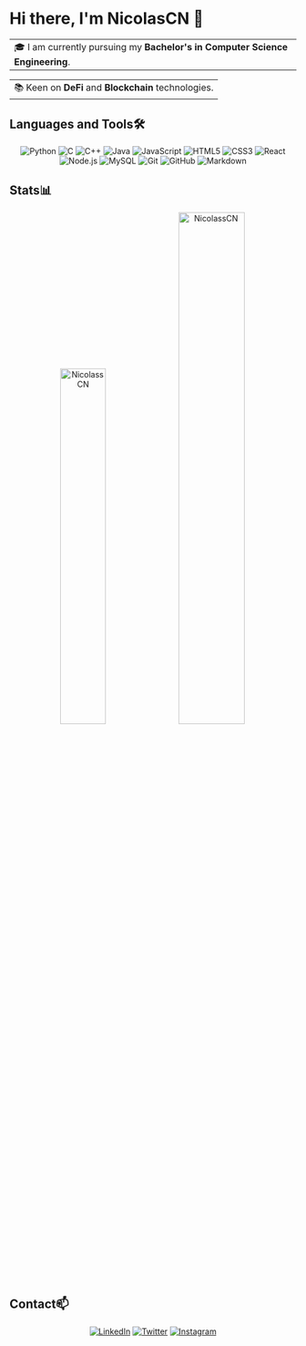 # Hi there, I'm NicolasCN 👋


<table style="width: 100%">
  <tr>
    <td valign="center">
      🎓 I am currently pursuing my <b>Bachelor's in Computer Science Engineering</b>.
    </td>
  </tr>
</table>

<table style="width: 100%">
  <tr>
    <td valign="center">
      📚 Keen on <b>DeFi</b> and <b>Blockchain</b> technologies.
    </td>
  </tr>
</table>

## Languages and Tools🛠️
<p align="center">
<img src="https://img.shields.io/badge/-Python-000000?style=flat&logo=python" alt="Python" />
<img src="https://img.shields.io/badge/-C-000000?style=flat&logo=c" alt="C" />
<img src="https://img.shields.io/badge/-C++-000000?style=flat&logo=c%2B%2B" alt="C++" />
<img src="https://img.shields.io/badge/-Java-000000?style=flat&logo=java" alt="Java" />
<img src="https://img.shields.io/badge/-JavaScript-000000?style=flat&logo=javascript" alt="JavaScript" />
<img src="https://img.shields.io/badge/-HTML5-000000?style=flat&logo=html5" alt="HTML5" />
<img src="https://img.shields.io/badge/-CSS3-000000?style=flat&logo=css3" alt="CSS3" />
<img src="https://img.shields.io/badge/-React-000000?style=flat&logo=react" alt="React" />
<img src="https://img.shields.io/badge/-Node.js-000000?style=flat&logo=node.js" alt="Node.js" />
<img src="https://img.shields.io/badge/-MySQL-000000?style=flat&logo=mysql" alt="MySQL" />
<img src="https://img.shields.io/badge/-Git-000000?style=flat&logo=git" alt="Git" />
<img src="https://img.shields.io/badge/-GitHub-000000?style=flat&logo=github" alt="GitHub" />
<img src="https://img.shields.io/badge/-Markdown-000000?style=flat&logo=markdown" alt="Markdown" />
</p>


## Stats📊
<p align="center">
<img width="40%" src="https://github-readme-stats.vercel.app/api/top-langs?username=NicolassCN&show_icons=true&theme=highcontrast&title_color=ff8000&text_color=ffffff&locale=en&layout=compact&hide_border=true" alt="NicolassCN" /> 

<img width="48%" src="https://github-readme-streak-stats.herokuapp.com/?user=NicolassCN&theme=highcontrast&hide_border=true" alt="NicolassCN" />
</p>

## Contact📫
<p align="center">
<a href="https://www.linkedin.com/in/nicolascn/" target="blank"><img align="center" src="https://img.shields.io/badge/-LinkedIn-000000?style=flat&logo=linkedin" alt="LinkedIn"/></a>
<a href="https://twitter.com/NicolasCN_" target="blank"><img align="center" src="https://img.shields.io/badge/-Twitter-000000?style=flat&logo=twitter" alt="Twitter"/></a>
<a href="https://www.instagram.com/nicolascn_/" target="blank"><img align="center" src="https://img.shields.io/badge/-Instagram-000000?style=flat&logo=instagram" alt="Instagram"/></a>



<!--
**NicolassCN/NicolassCN** is a ✨ _special_ ✨ repository because its `README.md` (this file) appears on your GitHub profile.

Here are some ideas to get you started:

- 🔭 I’m currently working on ...
- 🌱 I’m currently learning ...

